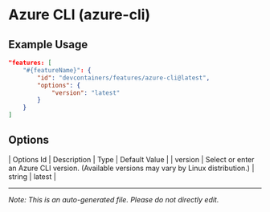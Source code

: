 
# Azure CLI (azure-cli)



## Example Usage

```json
"features: [
    "#{featureName}": {
        "id": "devcontainers/features/azure-cli@latest",
        "options": {
            "version": "latest"
        }
    }
]
```

## Options

| Options Id | Description | Type | Default Value |
| version | Select or enter an Azure CLI version. (Available versions may vary by Linux distribution.) | string | latest |

---

_Note: This is an auto-generated file. Please do not directly edit._
